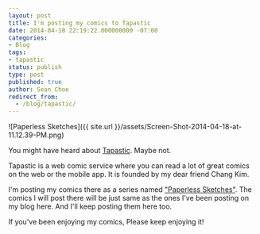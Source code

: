 ```yaml
---
layout: post
title: I'm posting my comics to Tapastic
date: 2014-04-18 22:19:22.000000000 -07:00
categories:
- Blog
tags:
- tapastic
status: publish
type: post
published: true
author: Sean Choe
redirect_from:
  - /blog/tapastic/
---
```

![Paperless Sketches]({{ site.url }}/assets/Screen-Shot-2014-04-18-at-11.12.39-PM.png)

You might have heard about [Tapastic](http://tapastic.com). Maybe not.

Tapastic is a web comic service where you can read a lot of great comics on the web or the mobile app. It is founded by my dear friend Chang Kim.

I'm posting my comics there as a series named ["Paperless Sketches"](http://tapastic.com/series/paperless-sketches). The comics I will post there will be just same as the ones I've been posting on my blog here. And I'll keep posting them here too.

If you've been enjoying my comics, Please keep enjoying it!

